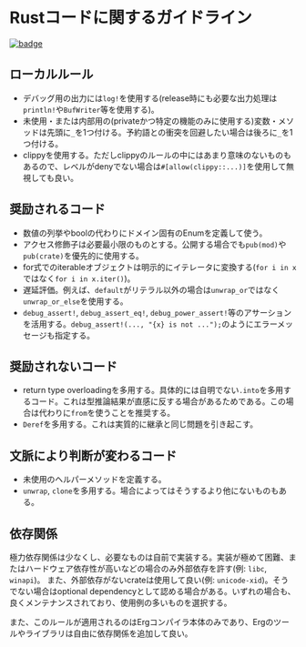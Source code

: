 # Rustコードに関するガイドライン

[![badge](https://img.shields.io/endpoint.svg?url=https%3A%2F%2Fgezf7g7pd5.execute-api.ap-northeast-1.amazonaws.com%2Fdefault%2Fsource_up_to_date%3Fowner%3Derg-lang%26repos%3Derg%26ref%3Dmain%26path%3Ddoc/EN/dev_guide/rust_code_guideline.md%26commit_hash%3D1767df5de23976314a54c3c57bb80be3cb0ddc4f)](https://gezf7g7pd5.execute-api.ap-northeast-1.amazonaws.com/default/source_up_to_date?owner=erg-lang&repos=erg&ref=main&path=doc/EN/dev_guide/rust_code_guideline.md&commit_hash=1767df5de23976314a54c3c57bb80be3cb0ddc4f)

## ローカルルール

* デバッグ用の出力には`log!`を使用する(release時にも必要な出力処理は`println!`や`BufWriter`等を使用する)。
* 未使用・または内部用の(privateかつ特定の機能のみに使用する)変数・メソッドは先頭に`_`を1つ付ける。予約語との衝突を回避したい場合は後ろに`_`を1つ付ける。
* clippyを使用する。ただしclippyのルールの中にはあまり意味のないものもあるので、レベルがdenyでない場合は`#[allow(clippy::...)]`を使用して無視しても良い。

## 奨励されるコード

* 数値の列挙やboolの代わりにドメイン固有のEnumを定義して使う。
* アクセス修飾子は必要最小限のものとする。公開する場合でも`pub(mod)`や`pub(crate)`を優先的に使用する。
* for式でのiterableオブジェクトは明示的にイテレータに変換する(`for i in x`ではなく`for i in x.iter()`)。
* 遅延評価。例えば、`default`がリテラル以外の場合は`unwrap_or`ではなく`unwrap_or_else`を使用する。
* `debug_assert!`, `debug_assert_eq!`, `debug_power_assert!`等のアサーションを活用する。`debug_assert!(..., "{x} is not ...");`のようにエラーメッセージも指定する。

## 奨励されないコード

* return type overloadingを多用する。具体的には自明でない`.into`を多用するコード。これは型推論結果が直感に反する場合があるためである。この場合は代わりに`from`を使うことを推奨する。
* `Deref`を多用する。これは実質的に継承と同じ問題を引き起こす。

## 文脈により判断が変わるコード

* 未使用のヘルパーメソッドを定義する。
* `unwrap`, `clone`を多用する。場合によってはそうするより他にないものもある。

## 依存関係

極力依存関係は少なくし、必要なものは自前で実装する。実装が極めて困難、またはハードウェア依存性が高いなどの場合のみ外部依存を許す(例: `libc`, `winapi`)。
また、外部依存がないcrateは使用して良い(例: `unicode-xid`)。そうでない場合はoptional dependencyとして認める場合がある。いずれの場合も、良くメンテナンスされており、使用例の多いものを選択する。

また、このルールが適用されるのはErgコンパイラ本体のみであり、Ergのツールやライブラリは自由に依存関係を追加して良い。
